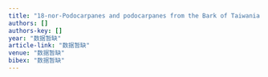 ```yaml
---
title: "18-nor-Podocarpanes and podocarpanes from the Bark of Taiwania cryptomerioides"
authors: []
authors-key: []
year: "数据暂缺"
article-link: "数据暂缺"
venue: "数据暂缺"
bibex: "数据暂缺"
---
```

